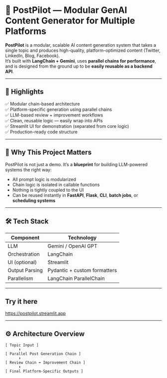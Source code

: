 # 🧠 PostPilot — Modular GenAI Content Generator for Multiple Platforms

**PostPilot** is a modular, scalable AI content generation system that takes a single topic and produces high-quality, platform-optimized content (Twitter, LinkedIn, Blog, Facebook).  
It’s built with **LangChain + Gemini**, uses **parallel chains for performance**, and is designed from the ground up to be **easily reusable as a backend API**.

---

## 🚀 Highlights

✅ Modular chain-based architecture  
✅ Platform-specific generation using parallel chains  
✅ LLM-based review + improvement workflows  
✅ Clean, reusable logic — easily wrap into APIs  
✅ Streamlit UI for demonstration (separated from core logic)  
✅ Production-ready code structure

---

## 🧠 Why This Project Matters

PostPilot is not just a demo. It’s a **blueprint** for building LLM-powered systems the right way:
- All prompt logic is modularized
- Chain logic is isolated in callable functions
- Nothing is tightly coupled to the UI
- Can be reused instantly in **FastAPI**, **Flask**, **CLI**, **batch jobs**, or **scheduling systems**

---

## 🛠️ Tech Stack

| Component       | Technology               |
|------------------|---------------------------|
| LLM              | Gemini / OpenAI GPT       |
| Orchestration    | LangChain                 |
| UI (optional)    | Streamlit                 |
| Output Parsing   | Pydantic + custom formatters |
| Parallelism      | LangChain ParallelChain   |


---
## Try it here
https://postpilot.streamlit.app




---

## ⚙️ Architecture Overview

```text
[ Topic Input ]
      ⬇️
[ Parallel Post Generation Chain ]
      ⬇️
[ Review Chain ➡️ Improvement Chain ]
      ⬇️
[ Final Platform-Specific Outputs ]




